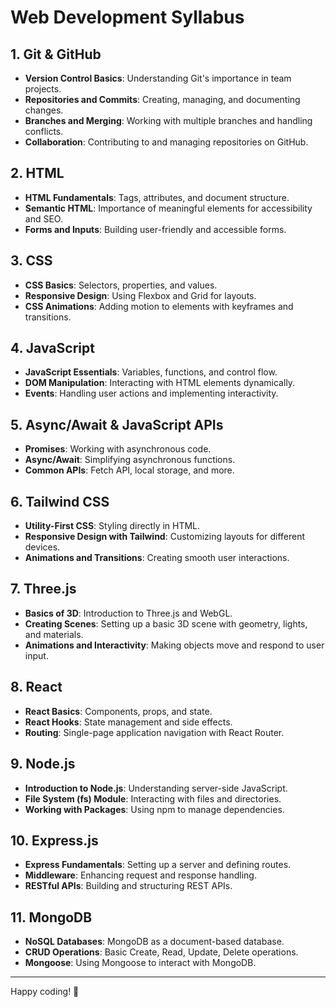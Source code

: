 # Web Development Syllabus

## 1. Git & GitHub

- **Version Control Basics**: Understanding Git's importance in team projects.
- **Repositories and Commits**: Creating, managing, and documenting changes.
- **Branches and Merging**: Working with multiple branches and handling conflicts.
- **Collaboration**: Contributing to and managing repositories on GitHub.

## 2. HTML

- **HTML Fundamentals**: Tags, attributes, and document structure.
- **Semantic HTML**: Importance of meaningful elements for accessibility and SEO.
- **Forms and Inputs**: Building user-friendly and accessible forms.

## 3. CSS

- **CSS Basics**: Selectors, properties, and values.
- **Responsive Design**: Using Flexbox and Grid for layouts.
- **CSS Animations**: Adding motion to elements with keyframes and transitions.

## 4. JavaScript

- **JavaScript Essentials**: Variables, functions, and control flow.
- **DOM Manipulation**: Interacting with HTML elements dynamically.
- **Events**: Handling user actions and implementing interactivity.

## 5. Async/Await & JavaScript APIs

- **Promises**: Working with asynchronous code.
- **Async/Await**: Simplifying asynchronous functions.
- **Common APIs**: Fetch API, local storage, and more.

## 6. Tailwind CSS

- **Utility-First CSS**: Styling directly in HTML.
- **Responsive Design with Tailwind**: Customizing layouts for different devices.
- **Animations and Transitions**: Creating smooth user interactions.

## 7. Three.js

- **Basics of 3D**: Introduction to Three.js and WebGL.
- **Creating Scenes**: Setting up a basic 3D scene with geometry, lights, and materials.
- **Animations and Interactivity**: Making objects move and respond to user input.

## 8. React

- **React Basics**: Components, props, and state.
- **React Hooks**: State management and side effects.
- **Routing**: Single-page application navigation with React Router.

## 9. Node.js

- **Introduction to Node.js**: Understanding server-side JavaScript.
- **File System (fs) Module**: Interacting with files and directories.
- **Working with Packages**: Using npm to manage dependencies.

## 10. Express.js

- **Express Fundamentals**: Setting up a server and defining routes.
- **Middleware**: Enhancing request and response handling.
- **RESTful APIs**: Building and structuring REST APIs.

## 11. MongoDB

- **NoSQL Databases**: MongoDB as a document-based database.
- **CRUD Operations**: Basic Create, Read, Update, Delete operations.
- **Mongoose**: Using Mongoose to interact with MongoDB.

---

Happy coding! 🚀
